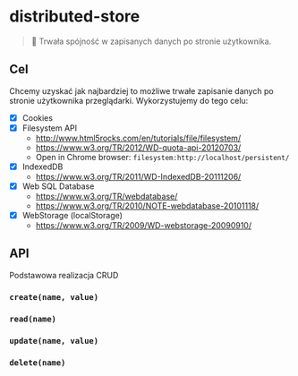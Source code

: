 # distributed-store

> :hammer: Trwała spójność w zapisanych danych po stronie użytkownika.

## Cel

Chcemy uzyskać jak najbardziej to możliwe trwałe zapisanie danych po stronie użytkownika przeglądarki.
Wykorzystujemy do tego celu:

* [x] Cookies
* [x] Filesystem API
    * http://www.html5rocks.com/en/tutorials/file/filesystem/
    * https://www.w3.org/TR/2012/WD-quota-api-20120703/
    * Open in Chrome browser: `filesystem:http://localhost/persistent/`
* [x] IndexedDB
    * https://www.w3.org/TR/2011/WD-IndexedDB-20111206/
* [x] Web SQL Database
    * https://www.w3.org/TR/webdatabase/
    * https://www.w3.org/TR/2010/NOTE-webdatabase-20101118/
* [x] WebStorage (localStorage)
    * https://www.w3.org/TR/2009/WD-webstorage-20090910/

## API

Podstawowa realizacja CRUD

### `create(name, value)`
### `read(name)`
### `update(name, value)`
### `delete(name)`
